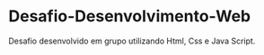 # Desafio-Desenvolvimento-Web
Desafio desenvolvido em grupo utilizando Html, Css e Java Script.

<videos width="720" height="420"><source src="./assets/video projeto.mp4"></videos>

